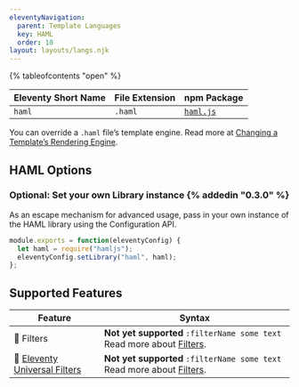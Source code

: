 ```yaml
---
eleventyNavigation:
  parent: Template Languages
  key: HAML
  order: 10
layout: layouts/langs.njk
---
```

{% tableofcontents "open" %}

| Eleventy Short Name | File Extension | npm Package    |
| ------------------- | -------------- | -------------- |
| `haml`              | `.haml`        | [`haml.js`](https://github.com/tj/haml.js) |

You can override a `.haml` file’s template engine. Read more at [Changing a Template’s Rendering Engine](/docs/languages/).

## HAML Options

### Optional: Set your own Library instance {% addedin "0.3.0" %}

As an escape mechanism for advanced usage, pass in your own instance of the HAML library using the Configuration API.

```js
module.exports = function(eleventyConfig) {
  let haml = require("hamljs");
  eleventyConfig.setLibrary("haml", haml);
};
```

## Supported Features

| Feature                                                                             | Syntax                                                                 |
| ----------------------------------------------------------------------------------- | ---------------------------------------------------------------------- |
| 🚫 Filters                                                                   | **Not yet supported** `:filterName some text` Read more about [Filters](/docs/filters/).                                                |
| 🚫 [Eleventy Universal Filters](/docs/filters/#universal-filters) | **Not yet supported** `:filterName some text` Read more about [Filters](/docs/filters/). |
